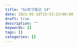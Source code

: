 ```yaml
---
title: "Go学习笔记 14"
date: 2021-05-18T15:53:21+08:00
draft: true
description: ""
keywords: []
tags: []
categories: []
---
```


<!--more-->
